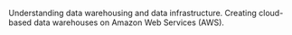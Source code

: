 Understanding data warehousing and data infrastructure. Creating cloud-based data warehouses on Amazon Web Services (AWS).

